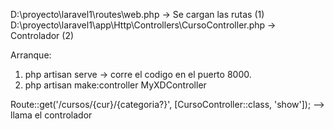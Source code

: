 D:\proyecto\laravel1\routes\web.php -> Se cargan las rutas (1)
D:\proyecto\laravel1\app\Http\Controllers\CursoController.php -> Controlador (2)

Arranque:

1. php artisan serve -> corre el codigo en el puerto 8000.
2. php artisan make:controller MyXDController

Route::get('/cursos/{cur}/{categoria?}', [CursoController::class, 'show']); --> llama el controlador
